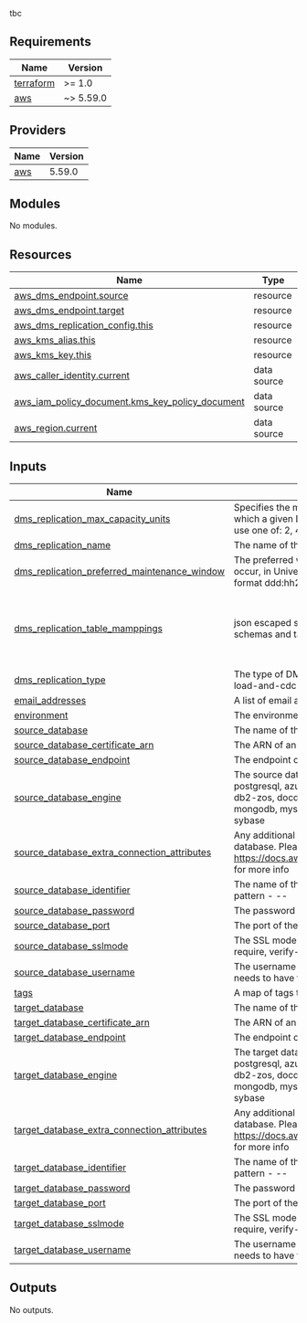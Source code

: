 tbc
<!-- BEGIN_TF_DOCS -->
## Requirements

| Name | Version |
|------|---------|
| <a name="requirement_terraform"></a> [terraform](#requirement\_terraform) | >= 1.0 |
| <a name="requirement_aws"></a> [aws](#requirement\_aws) | ~> 5.59.0 |

## Providers

| Name | Version |
|------|---------|
| <a name="provider_aws"></a> [aws](#provider\_aws) | 5.59.0 |

## Modules

No modules.

## Resources

| Name | Type |
|------|------|
| [aws_dms_endpoint.source](https://registry.terraform.io/providers/hashicorp/aws/latest/docs/resources/dms_endpoint) | resource |
| [aws_dms_endpoint.target](https://registry.terraform.io/providers/hashicorp/aws/latest/docs/resources/dms_endpoint) | resource |
| [aws_dms_replication_config.this](https://registry.terraform.io/providers/hashicorp/aws/latest/docs/resources/dms_replication_config) | resource |
| [aws_kms_alias.this](https://registry.terraform.io/providers/hashicorp/aws/latest/docs/resources/kms_alias) | resource |
| [aws_kms_key.this](https://registry.terraform.io/providers/hashicorp/aws/latest/docs/resources/kms_key) | resource |
| [aws_caller_identity.current](https://registry.terraform.io/providers/hashicorp/aws/latest/docs/data-sources/caller_identity) | data source |
| [aws_iam_policy_document.kms_key_policy_document](https://registry.terraform.io/providers/hashicorp/aws/latest/docs/data-sources/iam_policy_document) | data source |
| [aws_region.current](https://registry.terraform.io/providers/hashicorp/aws/latest/docs/data-sources/region) | data source |

## Inputs

| Name | Description | Type | Default | Required |
|------|-------------|------|---------|:--------:|
| <a name="input_dms_replication_max_capacity_units"></a> [dms\_replication\_max\_capacity\_units](#input\_dms\_replication\_max\_capacity\_units) | Specifies the maximum value of the DMS capacity units (DCUs) for which a given DMS Serverless replication can be provisioned. Please use one of: 2, 4, 8, 16, 32, 64, 128, 192, 256, 384 | `any` | n/a | yes |
| <a name="input_dms_replication_name"></a> [dms\_replication\_name](#input\_dms\_replication\_name) | The name of the DMS replciation - sugguested pattern - <ticket number>-<tenant> | `any` | n/a | yes |
| <a name="input_dms_replication_preferred_maintenance_window"></a> [dms\_replication\_preferred\_maintenance\_window](#input\_dms\_replication\_preferred\_maintenance\_window) | The preferred weekly time range during which system maintenance can occur, in Universal Coordinated Time (UTC), minimum 30 min block - format ddd:hh24:mi-ddd:hh24:mi  e.g. sun:23:45-mon:00:30 | `any` | `null` | no |
| <a name="input_dms_replication_table_mamppings"></a> [dms\_replication\_table\_mamppings](#input\_dms\_replication\_table\_mamppings) | json escaped string of table mappings - default is % wildcard for schemas and tables | `string` | `"{\"rules\":[{\"rule-type\":\"selection\",\"rule-id\":\"1\",\"rule-name\":\"1\",\"rule-action\":\"include\",\"object-locator\":{\"schema-name\":\"%%\",\"table-name\":\"%%\"}}]}"` | no |
| <a name="input_dms_replication_type"></a> [dms\_replication\_type](#input\_dms\_replication\_type) | The type of DMS replication, please use one of: full-load, cdc, full-load-and-cdc | `any` | n/a | yes |
| <a name="input_email_addresses"></a> [email\_addresses](#input\_email\_addresses) | A list of email addresses for key rotation notifications. | `list` | `[]` | no |
| <a name="input_environment"></a> [environment](#input\_environment) | The environment DMS is running in i.e. dev, prod etc | `any` | n/a | yes |
| <a name="input_source_database"></a> [source\_database](#input\_source\_database) | The name of the database that needs to be migrated | `any` | n/a | yes |
| <a name="input_source_database_certificate_arn"></a> [source\_database\_certificate\_arn](#input\_source\_database\_certificate\_arn) | The ARN of an ACM certificate should one be needed | `any` | `null` | no |
| <a name="input_source_database_endpoint"></a> [source\_database\_endpoint](#input\_source\_database\_endpoint) | The endpoint of the source database | `any` | n/a | yes |
| <a name="input_source_database_engine"></a> [source\_database\_engine](#input\_source\_database\_engine) | The source database engine, please pick one of: aurora, aurora-postgresql, azuredb, azure-sql-managed-instance, babelfish, db2, db2-zos, docdb, dynamodb, elasticsearch, kafka, kinesis, mariadb, mongodb, mysql, opensearch, oracle, postgres, redshift, s3, sqlserver, sybase | `any` | n/a | yes |
| <a name="input_source_database_extra_connection_attributes"></a> [source\_database\_extra\_connection\_attributes](#input\_source\_database\_extra\_connection\_attributes) | Any additional connection attributes needed to connect to the source database. Please see https://docs.aws.amazon.com/dms/latest/userguide/CHAP_Source.html for more info | `any` | `null` | no |
| <a name="input_source_database_identifier"></a> [source\_database\_identifier](#input\_source\_database\_identifier) | The name of the the source database endpoint on DMS - sugguested pattern - <ticket number>-<tenant>-<source database name> | `any` | n/a | yes |
| <a name="input_source_database_password"></a> [source\_database\_password](#input\_source\_database\_password) | The password for the username of the source database | `any` | n/a | yes |
| <a name="input_source_database_port"></a> [source\_database\_port](#input\_source\_database\_port) | The port of the source database. E.g. mysql - 3306, postgres - 5432 | `any` | n/a | yes |
| <a name="input_source_database_sslmode"></a> [source\_database\_sslmode](#input\_source\_database\_sslmode) | The SSL mode used to connect to the database. Pick one of: none, require, verify-ca, verify-full | `string` | `"require"` | no |
| <a name="input_source_database_username"></a> [source\_database\_username](#input\_source\_database\_username) | The username of the source database to use - usually root, a user needs to have the neccessary permissions for DMS | `any` | n/a | yes |
| <a name="input_tags"></a> [tags](#input\_tags) | A map of tags to add to all resources | `map` | `{}` | no |
| <a name="input_target_database"></a> [target\_database](#input\_target\_database) | The name of the database on the target | `any` | n/a | yes |
| <a name="input_target_database_certificate_arn"></a> [target\_database\_certificate\_arn](#input\_target\_database\_certificate\_arn) | The ARN of an ACM certificate should one be needed | `any` | `null` | no |
| <a name="input_target_database_endpoint"></a> [target\_database\_endpoint](#input\_target\_database\_endpoint) | The endpoint of the target database | `any` | n/a | yes |
| <a name="input_target_database_engine"></a> [target\_database\_engine](#input\_target\_database\_engine) | The target database engine, please pick one of: aurora, aurora-postgresql, azuredb, azure-sql-managed-instance, babelfish, db2, db2-zos, docdb, dynamodb, elasticsearch, kafka, kinesis, mariadb, mongodb, mysql, opensearch, oracle, postgres, redshift, s3, sqlserver, sybase | `any` | n/a | yes |
| <a name="input_target_database_extra_connection_attributes"></a> [target\_database\_extra\_connection\_attributes](#input\_target\_database\_extra\_connection\_attributes) | Any additional connection attributes needed to connect to the target database. Please see https://docs.aws.amazon.com/dms/latest/userguide/CHAP_Source.html for more info | `any` | `null` | no |
| <a name="input_target_database_identifier"></a> [target\_database\_identifier](#input\_target\_database\_identifier) | The name of the the target database endpoint on DMS - sugguested pattern - <ticket number>-<tenant>-<source database name> | `any` | n/a | yes |
| <a name="input_target_database_password"></a> [target\_database\_password](#input\_target\_database\_password) | The password for the username of the target database | `any` | n/a | yes |
| <a name="input_target_database_port"></a> [target\_database\_port](#input\_target\_database\_port) | The port of the target database. E.g. mysql - 3306, postgres - 5432 | `any` | n/a | yes |
| <a name="input_target_database_sslmode"></a> [target\_database\_sslmode](#input\_target\_database\_sslmode) | The SSL mode used to connect to the database. Pick one of: none, require, verify-ca, verify-full | `string` | `"require"` | no |
| <a name="input_target_database_username"></a> [target\_database\_username](#input\_target\_database\_username) | The username of the target database to use - usually root, a user needs to have the neccessary permissions for DMS | `any` | n/a | yes |

## Outputs

No outputs.
<!-- END_TF_DOCS -->